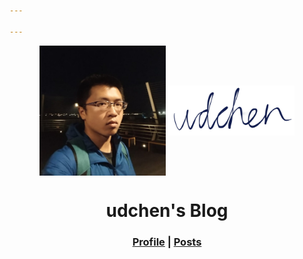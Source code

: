 ```yaml
---

---
```


<p align="center">
  <img src="head.jpg" align="center" width="40%"/>
  <img src="sig.png" align="center" width="40%"/>
</p>

<h1 align = "center">udchen's Blog</h1>
<h3 align = "center"><a href = "/cv">Profile</a> | <a href = "/posts">Posts</a></h3>

<script type="text/javascript" src="https://stylemygcal.com/widget.js"></script>
<div class="smgc-calendar-placeholder" id="smgc-cal-x3z8VmASsJX8ZvOTAJLl" align="center"></div>

